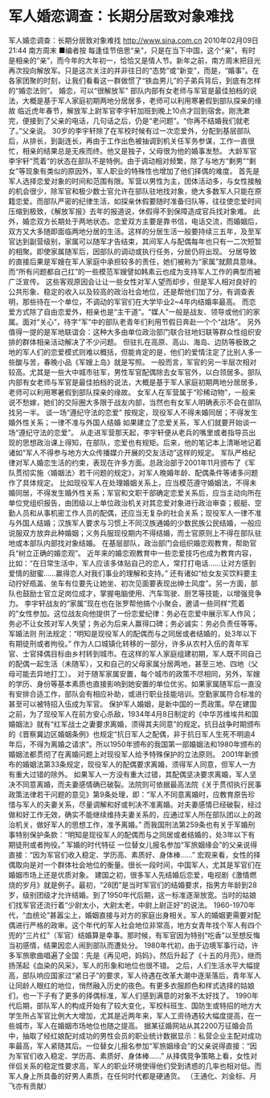 # 军人婚恋调查：长期分居致对象难找

军人婚恋调查：长期分居致对象难找
http://www.sina.com.cn  2010年02月09日21:44  南方周末
■编者按
每逢佳节倍思“亲”，只是在当下中国，这个“亲”，有时是相亲的“亲”，而今年的大年初一，恰恰又是情人节。新年之前，南方周末把目光再次投向解放军。只是这次关注的并非往日的“态势”或“新变”，而是，“婚事”。在各家团聚的时刻，让我们看看这一群做惯了“铁血男儿”的子弟兵背后，到底有怎样的“婚恋法则”。
婚恋，可以“很解放军”
部队内部有女老师与军官是最佳拍档的说法，大概是基于军人家庭初期两地分居居多，老师可以利用寒暑假到部队探亲的缘故
临近虎年春节，解放军上尉军官李宇轩加班到晚上10点才回到宿舍。刚洗漱完，便接到了父亲的电话，几句话之后，仍是“老问题”。“你再不结婚我们就老了。”父亲说。
30岁的李宇轩除了在军校时候有过一次恋爱外，分配到基层部队后，从排长，到副连长，再由于工作出色被抽调到机关任军务参谋，工作一直很忙，相亲的结果总是无疾而终。他又是独子，父母很为他的婚事发愁。
大龄军官李宇轩“荒着”的状态在部队不是特例。由于调动相对频繁，除了与地方“剩男”“剩女”等现象有类似的原因外，军人职业的特殊性也增加了他们择偶的难度。
首先是军人选择恋爱对象的时间和范围有限。军营以男性为主，团体活动多，与女性接触的机会很少，除军官和极少数士官允许在部队驻地找对象，绝大多数军人只能在原籍恋爱。而部队严密的纪律生活，如探亲休假要随时准备归队等，往往使恋爱时间压缩到极致，《解放军报》去年的报道说，休假得不到保障造成官兵找对象难。
此外，婚恋双方长期处于两地状态。恋爱双方主要是靠书信，电话交流，而婚姻后，双方又大多随即面临两地分居的生活。这样的分居生活一般要持续三五年，及至军官达到副营级别，家属可以随军才告结束，其间军人与配偶每年也只有一二次短暂的相聚。即使家属随军后，因部队的调动或执行任务，分居仍将出现。
分居导致的直接后果是军嫂在军人家庭中承担较多的责任，她们被称为“家属”就颇具意味。而“所有问题都自己扛”的一些模范军嫂譬如韩素云也成为支持军人工作的典型而被广泛宣传。
这些客观原因会让让一些女性对军人望而却步，但是军人相对良好的公共形象、稳定的收入以及较高的政治社会地位，还是帮他们加了分。有调查表明，那些待在一个单位，不调动的军官们在大学毕业2~4年内结婚率最高。
而恋爱方式除了自由恋爱外，相亲也是“主干道”。“媒人”一般是战友、领导或他们的家属。面对“关心”，待字“军”中的部队老青年们利用节假日奔赴一个个“战场”。
另外值得一提的是军地联谊会：这种大多由单位政治部门联合驻地妇联等群众性组织安排的群体相亲活动解决了不少问题。
但驻扎在高原、高山、海岛、边防等极致之地的军人们的恋爱模式则难以概括，但能肯定的是，他们的爱情注定了比别人多一些酸与苦，春晚小品《军嫂上岛》就是写照。
一般而言，军官的另一半层次相对较高。尤其是一些大中城市驻军，男性军官配偶除去女军官外，以白领居多。部队内部有女老师与军官是最佳拍档的说法，大概是基于军人家庭初期两地分居居多，老师可以利用寒暑假到部队探亲的缘故。
女军人在军营属于“珍稀动物”，一般来说不愁嫁，她们的交际圈大多限于战友内部，当然也有女军人明确表示不会在部队找另一半。
谈一场“遵纪守法的恋爱”
按规定，现役军人不得未婚同居；不得发生婚外性关系；一律不准与外国人结婚
如果建立了恋爱关系，军人们就要开始谈一场“遵纪守法的恋爱”。
从走进军营那天起，李宇轩便从老兵的嘴里或者指导员出现的思想政治课上得知，在部队，恋爱也有规矩。后来，他的笔记本上清晰地记着诸如“军人不得参与地方大众传播媒介开展的交友活动”这样的规定。
军队严格纪律对军人婚恋生活的约束，表现在许多方面。总政治部于2001年11月颁布了《军队贯彻实施〈婚姻法〉若干问题的规定》，对军人晚婚年龄、配偶条件等诸多问题作了具体规定。
比如现役军人在处理婚姻关系上，应当模范遵守婚姻法，不得未婚同居，不得发生婚外性关系；军官和文职干部确定恋爱关系后，应当主动向所在单位党组织报告，由团级以上单位政治机关对其恋爱对象进行政治审查；舰艇、空勤人员和从事机密工作人员的配偶，还应当无复杂的社会关系；现役军人一律不准与外国人结婚；汉族军人要求与习惯上不同汉族通婚的少数民族公民结婚，一般应说服双方放弃此种婚姻；义务兵服现役期内不得结婚，而士官原则上不得在部队驻地或本部队内部找对象结婚。
在基层部队，政治部门会组织婚恋观教育，帮助官兵“树立正确的婚恋观”。
近年来的婚恋观教育中一些恋爱技巧也成为教育内容，比如：“在日常生活中，军人应该多体贴自己的恋人，常打打电话……让对方感到爱情的甜蜜……赢得恋人对我们事业的理解和支持。”
还有诸如“给女友买饮料要主动拧好瓶盖、坐车有位要先让她坐、初次见面要表现出绅士风度”。另一方面，部队也鼓励士官立足岗位成才，掌握电脑使用、汽车驾驶、厨艺等技能，以增强竞争力。
李宇轩战友的“家属”现在也在张罗帮他搞个小聚会，邀请一些同样“荒着的”女性参加。这位战友向他提供了一份恋爱纪律：务必在恋爱中展示军人作风；务必不让女孩对军人失望；务必为后来人赢得口碑；务必诚实：务必负责任等等。
军婚法则
刑法规定：“明知是现役军人的配偶而与之同居或者结婚的，处3年以下有期徒刑或者拘役。”
作为人口城镇化转移的一部分，许多从农村入伍的青年军官、士官择偶目标由乡村转到城市。在这样的军人家庭组建初期，军人既不同自己的配偶一起生活（未随军），又和自己的父母家属分居两地，甚至三地、四地（父母可能去异地打工）。
对于随军家属安置，每个城市的政策不尽相同，另外，军嫂的学历、身份等基本素质也直接影响到她安置的单位优劣。如果家属随军后一直没有安排合适工作，部队会有相应补助，或进行职业技能培训。空勤家属符合标准的甚至可以被特招入伍成为军官。
保护军人婚姻，是新中国的一贯政策。早在建国之前，为了现役军人在前方安心杀敌，1934年4月8日制定的《中华苏维埃共和国婚姻法》就有“红军战士之妻要求离婚，须得其夫同意”的规定。抗日战争时期颁布的《晋察冀边区婚姻条例》也规定“抗日军人之配偶，非于抗日军人生死不明逾4年后，不得为离婚之请求”。所以1950年颁布的我国第一部婚姻法和1980年颁布的婚姻法都贯彻了在离婚问题上对现役军人给予特殊保护的立法原则。
2001年新颁布的婚姻法第33条规定，现役军人的配偶要求离婚，须得军人同意，但军人一方有重大过错的除外。
如果军人一方没有重大过错，其配偶坚决要求离婚，军人坚决不同意离婚，而夫妻感情确已破裂。法院则可依据最高法院《关于贯彻执行民事政策法律若干问题的意见》第9条处理，即：“军人不同意离婚时，应教育原告珍惜与军人的夫妻关系，尽量调解和好或判决不准离婚。对夫妻感情已经破裂，经过做和好工作无效，确实不能继续维持夫妻关系的，应通过军人所在部队团以上的政治机关，做好军人的思想工作，准予离婚。”
而我国刑法第259条也有关于军婚刑事特别保护条款：“明知是现役军人的配偶而与之同居或者结婚的，处3年以下有期徒刑或者拘役。”
军婚的时代特征
一位替女儿报名参加“军旅姻缘会”的父亲说得直接：“因为军官们收入稳定、学历高、素质好、身体棒……”
宏观来看，女性的择偶取向是对一个群体社会地位的衡量。很长一段时间，中国军人，尤其是军官们在婚姻市场上还是优质对象。
建国之初，很多军人先结婚后恋爱，电视剧《激情燃烧的岁月》就是例子。最初，“28团”是当时军官们的结婚要求，指男方年龄到28岁，级别团级才允许结婚。到了1950年代后期，这一标准逐渐放宽。当时的姑娘们找军官还流行着“少尉太小，大尉太老，中尉上尉正好”的说法。
1960-1970年代，“血统论”甚嚣尘上，婚姻直接与对方的家庭出身相关。军人的婚姻更需要对配偶进行严格的政审。这个年代的军人社会地位非常高，地方女青年找个军人有四个兜的“三片红”（军官）结婚算是幸事。那时候，有军官因为特别“吃香”以至想反悔当初感情，结果因恋人闹到部队而遭处分。
1980年代初，由于边境军事行动，许多军旅歌曲唱遍了全国：先是《再见吧，妈妈》，然后升起了《十五的月亮》，继而扬荡起《血染的风采》，军人的形象和地位也很不错。
之后，人们生活水平大幅提高，部队响应国家过“紧日子”的要求，军人待遇在改革大潮中逐渐落后，青年军人让同龄人眼红的地位，悄然融入历史的夜色。有更多衣服颜色和样式选择的姑娘们，也一下子有了更多的择偶标准，军人们感到满意的对象不太好找了。
1990年代后期，部队军人的构成开始有了较大变化，军校科班生、国防生或特招的地方大学生所占军官比例大大增加，尤其是近两年来，军人工资待遇较大幅度提高，在一些城市，军人在婚姻市场地位也随之提高。
据某征婚网站从其2200万征婚会员中，抽取了经红娘配对成功的男性会员的职业统计数据显示：私营企业主配对成功率最高，军人紧随其后。一位替女儿报名参加“军旅姻缘会”的父亲说得直接：“因为军官们收入稳定、学历高、素质好、身体棒……”
从择偶竞争策略上看，女性对伴侣关系的稳定性要求高，军人的职业环境使得他们受到诱惑的几率也相对低。而军人身上所具备的好男人素质，在任何时代都是硬通货。
（王通化、刘金标、月飞亦有贡献）

